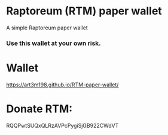 # Raptoreum (RTM) paper wallet
A simple Raptoreum paper wallet

### Use this wallet at your own risk.

# Wallet
https://art3m198.github.io/RTM-paper-wallet/

# Donate RTM: 
RQQPwtSUQxQLRzAVPcPygiSjGB922CWdVT

